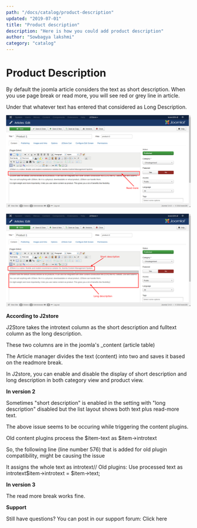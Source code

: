 ```yaml
---
path: "/docs/catalog/product-description"
updated: "2019-07-01"
title: "Product description"
description: "Here is how you could add product description"
author: "Sowbagya lakshmi"
category: "catalog"
---
```

# Product Description

By default the joomla article considers the text as short description. When you use page break or read more, you will see red or grey line in article.

Under that whatever text has entered that considered as Long Description.

![Article readmore](https://raw.githubusercontent.com/j2store/doc-images/master/catalog/product-description/article_readmore.png)

![Short long description](https://raw.githubusercontent.com/j2store/doc-images/master/catalog/product-description/short_long_description.png)

**According to J2store**

J2Store takes the introtext column as the short description and fulltext column as the long description.

These two columns are in the joomla's \_content (article table)

The Article manager divides the text (content) into two and saves it based on the readmore break.

In J2store, you can enable and disable the display of short description and long description in both category view and product view.

**In version 2**

Sometimes "short description" is enabled in the setting with "long description" disabled but the list layout shows both text plus read-more text.

The above issue seems to be occuring while triggering the content plugins.

Old content plugins process the $item-text as $item->introtext

So, the following line (line number 576) that is added for old plugin compatibility, might be causing the issue

It assigns the whole text as introtext// Old plugins: Use processed text as introtext$item->introtext = $item->text;

**In version 3**

The read more break works fine.

**Support**

Still have questions? You can post in our support forum: <link-text url="http://j2store.org/forum/index.html" target="_blank" rel="noopener">Click here</link-text>
